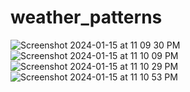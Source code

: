 # weather_patterns
![Screenshot 2024-01-15 at 11 09 30 PM](https://github.com/mikkielynn/weather_patterns/assets/86530857/9e5ec910-b5a5-49b4-a826-bcb7150f7fe0)
![Screenshot 2024-01-15 at 11 10 09 PM](https://github.com/mikkielynn/weather_patterns/assets/86530857/a17653d0-2b3c-497b-9b10-9e1e8a57f247)
![Screenshot 2024-01-15 at 11 10 29 PM](https://github.com/mikkielynn/weather_patterns/assets/86530857/17e71387-5dc2-402d-80f4-3eb7f27d172b)
![Screenshot 2024-01-15 at 11 10 53 PM](https://github.com/mikkielynn/weather_patterns/assets/86530857/bff70082-31e3-497b-bd20-2aecba307b94)
